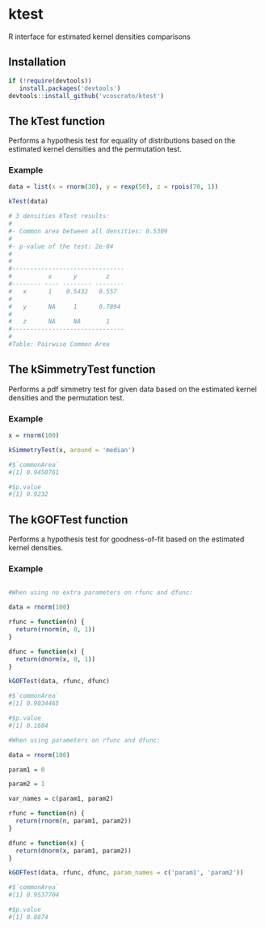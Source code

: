# ktest
R interface for estimated kernel densities comparisons

## Installation

```R 
if (!require(devtools)) 
   install.packages('devtools') 
devtools::install_github('vcoscrato/ktest') 
```

## The kTest function
Performs a hypothesis test for equality of distributions based on the estimated kernel densities and the permutation test.

### Example

```R
data = list(x = rnorm(30), y = rexp(50), z = rpois(70, 1))

kTest(data)

# 3 densities kTest results:
#
#- Common area between all densities: 0.5309
#
#- p-value of the test: 2e-04 
#
#
#-------------------------------
#          x      y        z    
#-------- ---- -------- --------
#   x      1    0.5432   0.557  
#
#   y      NA     1      0.7894 
#
#   z      NA     NA       1    
#-------------------------------
#
#Table: Pairwise Common Area
```

## The kSimmetryTest function
Performs a pdf simmetry test for given data based on the estimated kernel densities and the permutation test.

### Example

```R
x = rnorm(100)

kSimmetryTest(x, around = 'median')

#$`commonArea`
#[1] 0.9450761

#$p.value
#[1] 0.9232
```

## The kGOFTest function
Performs a hypothesis test for goodness-of-fit based on the estimated kernel densities.

### Example

```R

#When using no extra parameters on rfunc and dfunc:

data = rnorm(100)

rfunc = function(n) {
  return(rnorm(n, 0, 1))
}

dfunc = function(x) {
  return(dnorm(x, 0, 1))
}

kGOFTest(data, rfunc, dfunc)

#$`commonArea`
#[1] 0.9034465

#$p.value
#[1] 0.1684

#When using parameters on rfunc and dfunc:

data = rnorm(100)

param1 = 0

param2 = 1

var_names = c(param1, param2)

rfunc = function(n) {
  return(rnorm(n, param1, param2))
}

dfunc = function(x) {
  return(dnorm(x, param1, param2))
}

kGOFTest(data, rfunc, dfunc, param_names = c('param1', 'param2'))

#$`commonArea`
#[1] 0.9537704

#$p.value
#[1] 0.8874
```

